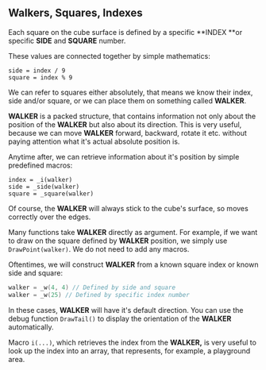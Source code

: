 ## Walkers, Squares, Indexes

Each square on the cube surface is defined by a specific **INDEX **or specific **SIDE** and **SQUARE** number.

These values are connected together by simple mathematics:

```
side = index / 9
square = index % 9
```

We can refer to squares either absolutely, that means we know their index, side and/or square, or we can place them on something called **WALKER**.

**WALKER** is a packed structure, that contains information not only about the position of the **WALKER** but also about its direction. This is very useful, because we can move **WALKER** forward, backward, rotate it etc. without paying attention what it's actual absolute position is.

Anytime after, we can retrieve information about it's position by simple predefined macros:

```
index = _i(walker)
side = _side(walker)
square = _square(walker)
```

Of course, the **WALKER** will always stick to the cube's surface, so moves correctly over the edges.

Many functions take **WALKER** directly as argument. For example, if we want to draw on the square defined by **WALKER** position, we simply use `DrawPoint(walker)`. We do not need to add any macros.

Oftentimes, we will construct **WALKER** from a known square index or known side and square:

```c
walker = _w(4, 4) // Defined by side and square
walker = _w(25) // Defined by specific index number
```

In these cases, **WALKER** will have it's default direction. You can use the debug function `DrawTail()` to display the orientation of the **WALKER** automatically.

Macro `i(...)`, which retrieves the index from the **WALKER,**  is very useful to look up the index into an array, that represents, for example, a playground area.

